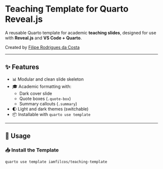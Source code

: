 # Teaching Template for Quarto Reveal.js

A reusable Quarto template for academic **teaching slides**, designed for use with **Reveal.js** and **VS Code + Quarto**.

Created by [Filipe Rodrigues da Costa](mailto:filipe@izzy.pt)

---

## ✨ Features

- 📊 Modular and clean slide skeleton
- 🎓 Academic formatting with:
  - Dark cover slide
  - Quote boxes (`.quote-box`)
  - Summary callouts (`.summary`)
- 🌓 Light and dark themes (switchable)
- 📦 Installable with `quarto use template`

---

## 🚀 Usage

### 📥 Install the Template

```bash
quarto use template iamfilcos/teaching-template
